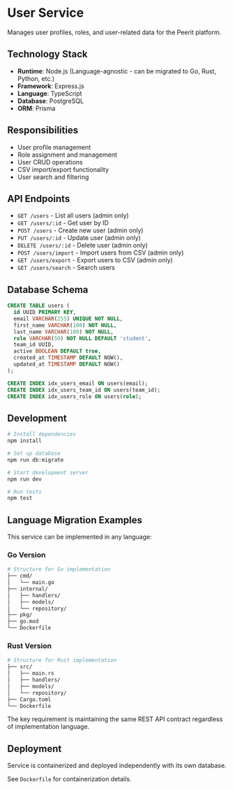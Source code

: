 # User Service

Manages user profiles, roles, and user-related data for the Peerit platform.

## Technology Stack

- **Runtime**: Node.js (Language-agnostic - can be migrated to Go, Rust, Python, etc.)
- **Framework**: Express.js
- **Language**: TypeScript
- **Database**: PostgreSQL
- **ORM**: Prisma

## Responsibilities

- User profile management
- Role assignment and management
- User CRUD operations
- CSV import/export functionality
- User search and filtering

## API Endpoints

- `GET /users` - List all users (admin only)
- `GET /users/:id` - Get user by ID
- `POST /users` - Create new user (admin only)
- `PUT /users/:id` - Update user (admin only)
- `DELETE /users/:id` - Delete user (admin only)
- `POST /users/import` - Import users from CSV (admin only)
- `GET /users/export` - Export users to CSV (admin only)
- `GET /users/search` - Search users

## Database Schema

```sql
CREATE TABLE users (
  id UUID PRIMARY KEY,
  email VARCHAR(255) UNIQUE NOT NULL,
  first_name VARCHAR(100) NOT NULL,
  last_name VARCHAR(100) NOT NULL,
  role VARCHAR(50) NOT NULL DEFAULT 'student',
  team_id UUID,
  active BOOLEAN DEFAULT true,
  created_at TIMESTAMP DEFAULT NOW(),
  updated_at TIMESTAMP DEFAULT NOW()
);

CREATE INDEX idx_users_email ON users(email);
CREATE INDEX idx_users_team_id ON users(team_id);
CREATE INDEX idx_users_role ON users(role);
```

## Development

```bash
# Install dependencies
npm install

# Set up database
npm run db:migrate

# Start development server
npm run dev

# Run tests
npm test
```

## Language Migration Examples

This service can be implemented in any language:

### Go Version
```bash
# Structure for Go implementation
├── cmd/
│   └── main.go
├── internal/
│   ├── handlers/
│   ├── models/
│   └── repository/
├── pkg/
├── go.mod
└── Dockerfile
```

### Rust Version
```bash
# Structure for Rust implementation
├── src/
│   ├── main.rs
│   ├── handlers/
│   ├── models/
│   └── repository/
├── Cargo.toml
└── Dockerfile
```

The key requirement is maintaining the same REST API contract regardless of implementation language.

## Deployment

Service is containerized and deployed independently with its own database.

See `Dockerfile` for containerization details.
